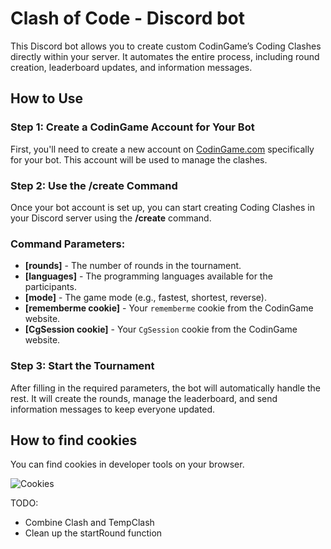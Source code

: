 
# Clash of Code - Discord bot

This Discord bot allows you to create custom CodinGame’s Coding Clashes directly within your server. It automates the entire process, including round creation, leaderboard updates, and information messages.

## How to Use

### Step 1: Create a CodinGame Account for Your Bot
First, you'll need to create a new account on [CodinGame.com](https://www.codingame.com/) specifically for your bot. This account will be used to manage the clashes.

### Step 2: Use the **/create** Command
Once your bot account is set up, you can start creating Coding Clashes in your Discord server using the **/create** command.

### Command Parameters:

- **[rounds]** - The number of rounds in the tournament.
- **[languages]** - The programming languages available for the participants.
- **[mode]** - The game mode (e.g., fastest, shortest, reverse).
- **[rememberme cookie]** - Your `rememberme` cookie from the CodinGame website.
- **[CgSession cookie]** - Your `CgSession` cookie from the CodinGame website.

### Step 3: Start the Tournament
After filling in the required parameters, the bot will automatically handle the rest. It will create the rounds, manage the leaderboard, and send information messages to keep everyone updated.
## How to find cookies

You can find cookies in developer tools on your browser.

![Cookies](https://developer.chrome.com/static/docs/devtools/application/cookies/image/clearing-cookies-394c5013116ae.png)


TODO: 
- Combine Clash and TempClash
- Clean up the startRound function